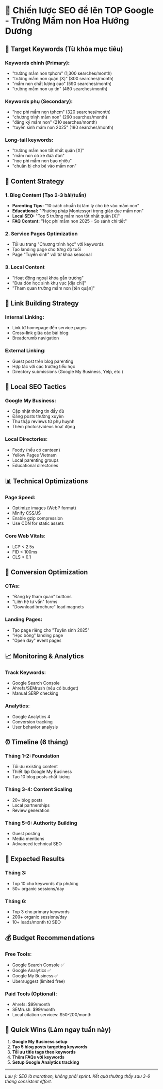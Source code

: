 # 🚀 Chiến lược SEO để lên TOP Google - Trường Mầm non Hoa Hướng Dương

## 🎯 Target Keywords (Từ khóa mục tiêu)

### Keywords chính (Primary):
- "trường mầm non tphcm" (1,300 searches/month)
- "trường mầm non quận [X]" (800 searches/month) 
- "mầm non chất lượng cao" (590 searches/month)
- "trường mầm non uy tín" (480 searches/month)

### Keywords phụ (Secondary):
- "học phí mầm non tphcm" (320 searches/month)
- "chương trình mầm non" (260 searches/month)  
- "đăng ký mầm non" (210 searches/month)
- "tuyển sinh mầm non 2025" (180 searches/month)

### Long-tail keywords:
- "trường mầm non tốt nhất quận [X]"
- "mầm non có xe đưa đón"
- "học phí mầm non bao nhiêu"
- "chuẩn bị cho bé vào mầm non"

## 📝 Content Strategy

### 1. Blog Content (Tạo 2-3 bài/tuần)
- **Parenting Tips:** "10 cách chuẩn bị tâm lý cho bé vào mầm non"
- **Educational:** "Phương pháp Montessori trong giáo dục mầm non"
- **Local SEO:** "Top 5 trường mầm non tốt nhất quận [X]"
- **FAQ Content:** "Học phí mầm non 2025 - So sánh chi tiết"

### 2. Service Pages Optimization
- Tối ưu trang "Chương trình học" với keywords
- Tạo landing page cho từng độ tuổi
- Page "Tuyển sinh" với từ khóa seasonal

### 3. Local Content
- "Hoạt động ngoại khóa gần trường"
- "Đưa đón học sinh khu vực [địa chỉ]"
- "Tham quan trường mầm non [tên quận]"

## 🔗 Link Building Strategy

### Internal Linking:
- Link từ homepage đến service pages
- Cross-link giữa các bài blog
- Breadcrumb navigation

### External Linking:
- Guest post trên blog parenting
- Hợp tác với các trường tiểu học
- Directory submissions (Google My Business, Yelp, etc.)

## 📍 Local SEO Tactics

### Google My Business:
- Cập nhật thông tin đầy đủ
- Đăng posts thường xuyên
- Thu thập reviews từ phụ huynh
- Thêm photos/videos hoạt động

### Local Directories:
- Foody (nếu có canteen)
- Yellow Pages Vietnam
- Local parenting groups
- Educational directories

## 📊 Technical Optimizations

### Page Speed:
- Optimize images (WebP format)
- Minify CSS/JS
- Enable gzip compression
- Use CDN for static assets

### Core Web Vitals:
- LCP < 2.5s
- FID < 100ms  
- CLS < 0.1

## 🎯 Conversion Optimization

### CTAs:
- "Đăng ký tham quan" buttons
- "Liên hệ tư vấn" forms
- "Download brochure" lead magnets

### Landing Pages:
- Tạo page riêng cho "Tuyển sinh 2025"
- "Học bổng" landing page
- "Open day" event pages

## 📈 Monitoring & Analytics

### Track Keywords:
- Google Search Console
- Ahrefs/SEMrush (nếu có budget)
- Manual SERP checking

### Analytics:
- Google Analytics 4
- Conversion tracking
- User behavior analysis

## ⏰ Timeline (6 tháng)

### Tháng 1-2: Foundation
- Tối ưu existing content
- Thiết lập Google My Business
- Tạo 10 blog posts chất lượng

### Tháng 3-4: Content Scaling  
- 20+ blog posts
- Local partnerships
- Review generation

### Tháng 5-6: Authority Building
- Guest posting
- Media mentions
- Advanced technical SEO

## 🎯 Expected Results

### Tháng 3: 
- Top 10 cho keywords địa phương
- 50+ organic sessions/day

### Tháng 6:
- Top 3 cho primary keywords  
- 200+ organic sessions/day
- 10+ leads/month từ SEO

## 💰 Budget Recommendations

### Free Tools:
- Google Search Console ✅
- Google Analytics ✅  
- Google My Business ✅
- Ubersuggest (limited free)

### Paid Tools (Optional):
- Ahrefs: $99/month
- SEMrush: $99/month
- Local citation services: $50-200/month

## 🚀 Quick Wins (Làm ngay tuần này)

1. **Google My Business setup**
2. **Tạo 5 blog posts targeting keywords**
3. **Tối ưu title tags theo keywords**
4. **Thêm FAQs với keywords**
5. **Setup Google Analytics tracking**

---

*Lưu ý: SEO là marathon, không phải sprint. Kết quả thường thấy sau 3-6 tháng consistent effort.*
